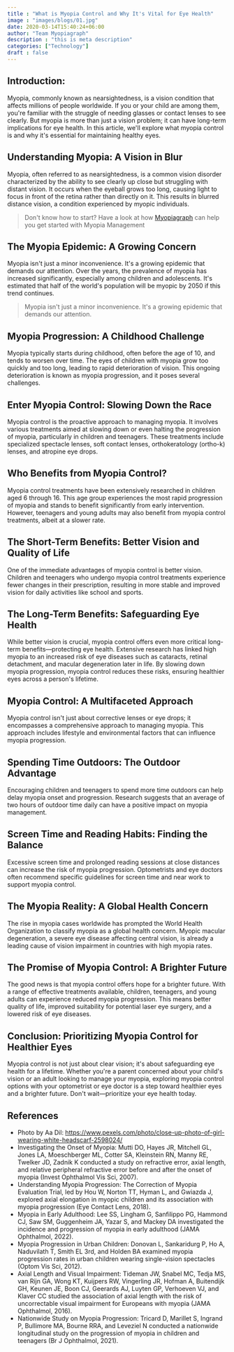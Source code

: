 ```yaml
---
title : "What is Myopia Control and Why It's Vital for Eye Health"
image : "images/blogs/01.jpg"
date: 2020-03-14T15:40:24+06:00
author: "Team Myopiagraph"
description : "this is meta description"
categories: ["Technology"]
draft : false
---
```



## Introduction:

Myopia, commonly known as nearsightedness, is a vision condition that affects millions of people worldwide. If you or your child are among them, you're familiar with the struggle of needing glasses or contact lenses to see clearly. But myopia is more than just a vision problem; it can have long-term implications for eye health. In this article, we'll explore what myopia control is and why it's essential for maintaining healthy eyes.

## Understanding Myopia: A Vision in Blur

Myopia, often referred to as nearsightedness, is a common vision disorder characterized by the ability to see clearly up close but struggling with distant vision. It occurs when the eyeball grows too long, causing light to focus in front of the retina rather than directly on it. This results in blurred distance vision, a condition experienced by myopic individuals.

> Don't know how to start? Have a look at how [Myopiagraph](/) can help you get started with Myopia Management

## The Myopia Epidemic: A Growing Concern

Myopia isn't just a minor inconvenience. It's a growing epidemic that demands our attention. Over the years, the prevalence of myopia has increased significantly, especially among children and adolescents. It's estimated that half of the world's population will be myopic by 2050 if this trend continues.

> Myopia isn't just a minor inconvenience. It's a growing epidemic that demands our attention.

## Myopia Progression: A Childhood Challenge

Myopia typically starts during childhood, often before the age of 10, and tends to worsen over time. The eyes of children with myopia grow too quickly and too long, leading to rapid deterioration of vision. This ongoing deterioration is known as myopia progression, and it poses several challenges.

## Enter Myopia Control: Slowing Down the Race

Myopia control is the proactive approach to managing myopia. It involves various treatments aimed at slowing down or even halting the progression of myopia, particularly in children and teenagers. These treatments include specialized spectacle lenses, soft contact lenses, orthokeratology (ortho-k) lenses, and atropine eye drops.

## Who Benefits from Myopia Control?

Myopia control treatments have been extensively researched in children aged 6 through 16. This age group experiences the most rapid progression of myopia and stands to benefit significantly from early intervention. However, teenagers and young adults may also benefit from myopia control treatments, albeit at a slower rate.

## The Short-Term Benefits: Better Vision and Quality of Life

One of the immediate advantages of myopia control is better vision. Children and teenagers who undergo myopia control treatments experience fewer changes in their prescription, resulting in more stable and improved vision for daily activities like school and sports.

## The Long-Term Benefits: Safeguarding Eye Health

While better vision is crucial, myopia control offers even more critical long-term benefits—protecting eye health. Extensive research has linked high myopia to an increased risk of eye diseases such as cataracts, retinal detachment, and macular degeneration later in life. By slowing down myopia progression, myopia control reduces these risks, ensuring healthier eyes across a person's lifetime.

## Myopia Control: A Multifaceted Approach

Myopia control isn't just about corrective lenses or eye drops; it encompasses a comprehensive approach to managing myopia. This approach includes lifestyle and environmental factors that can influence myopia progression.

## Spending Time Outdoors: The Outdoor Advantage

Encouraging children and teenagers to spend more time outdoors can help delay myopia onset and progression. Research suggests that an average of two hours of outdoor time daily can have a positive impact on myopia management.

## Screen Time and Reading Habits: Finding the Balance

Excessive screen time and prolonged reading sessions at close distances can increase the risk of myopia progression. Optometrists and eye doctors often recommend specific guidelines for screen time and near work to support myopia control.

## The Myopia Reality: A Global Health Concern

The rise in myopia cases worldwide has prompted the World Health Organization to classify myopia as a global health concern. Myopic macular degeneration, a severe eye disease affecting central vision, is already a leading cause of vision impairment in countries with high myopia rates.

## The Promise of Myopia Control: A Brighter Future

The good news is that myopia control offers hope for a brighter future. With a range of effective treatments available, children, teenagers, and young adults can experience reduced myopia progression. This means better quality of life, improved suitability for potential laser eye surgery, and a lowered risk of eye diseases.

## Conclusion: Prioritizing Myopia Control for Healthier Eyes

Myopia control is not just about clear vision; it's about safeguarding eye health for a lifetime. Whether you're a parent concerned about your child's vision or an adult looking to manage your myopia, exploring myopia control options with your optometrist or eye doctor is a step toward healthier eyes and a brighter future. Don't wait—prioritize your eye health today.

## References

- Photo by Aa Dil: https://www.pexels.com/photo/close-up-photo-of-girl-wearing-white-headscarf-2598024/
- Investigating the Onset of Myopia: Mutti DO, Hayes JR, Mitchell GL, Jones LA, Moeschberger ML, Cotter SA, Kleinstein RN, Manny RE, Twelker JD, Zadnik K conducted a study on refractive error, axial length, and relative peripheral refractive error before and after the onset of myopia (Invest Ophthalmol Vis Sci, 2007).
- Understanding Myopia Progression: The Correction of Myopia Evaluation Trial, led by Hou W, Norton TT, Hyman L, and Gwiazda J, explored axial elongation in myopic children and its association with myopia progression (Eye Contact Lens, 2018).
- Myopia in Early Adulthood: Lee SS, Lingham G, Sanfilippo PG, Hammond CJ, Saw SM, Guggenheim JA, Yazar S, and Mackey DA investigated the incidence and progression of myopia in early adulthood (JAMA Ophthalmol, 2022).
- Myopia Progression in Urban Children: Donovan L, Sankaridurg P, Ho A, Naduvilath T, Smith EL 3rd, and Holden BA examined myopia progression rates in urban children wearing single-vision spectacles (Optom Vis Sci, 2012).
- Axial Length and Visual Impairment: Tideman JW, Snabel MC, Tedja MS, van Rijn GA, Wong KT, Kuijpers RW, Vingerling JR, Hofman A, Buitendijk GH, Keunen JE, Boon CJ, Geerards AJ, Luyten GP, Verhoeven VJ, and Klaver CC studied the association of axial length with the risk of uncorrectable visual impairment for Europeans with myopia (JAMA Ophthalmol, 2016).
- Nationwide Study on Myopia Progression: Tricard D, Marillet S, Ingrand P, Bullimore MA, Bourne RRA, and Leveziel N conducted a nationwide longitudinal study on the progression of myopia in children and teenagers (Br J Ophthalmol, 2021).